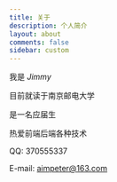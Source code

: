 ```yaml
---
title: 关于
description: 个人简介
layout: about
comments: false
sidebar: custom
---
```



我是 *Jimmy*

目前就读于南京邮电大学

是一名应届生

热爱前端后端各种技术

QQ: 370555337

E-mail: aimpeter@163.com

<!-- <center>个人网站:</center>

<center> (1)[abc社区](http://119.23.33.174) </center>

<center> (2)[小游戏网站](http://codenoter.com) </center>

<center> (3)[个人博客](http://jimmy9876.top) </center> -->

<!-- <center><span color="red">**如果我的文章节省了你的时间，欢迎赏根🍭**</span></center>

<center>![](https://ws4.sinaimg.cn/large/006tKfTcgy1ffxir8dmk2j30yi1auq7v.jpg)</center> -->

